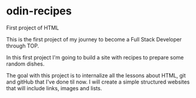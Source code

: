 # odin-recipes
First project of HTML

This is the first project of my journey to become a Full Stack Developer through TOP.

In this first project I'm going to build a site with recipes to prepare some random dishes.

The goal with this project is to internalize all the lessons about HTML, git and gitHub that I've
done til now. I will create a simple structured websites that will include links, images and lists.

